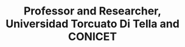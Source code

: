 ---
name: Agustín Gravano
title: Professor and Researcher, Universidad Torcuato Di Tella and CONICET
modal-id: 1
img: gravano.jpeg   
alt: Picture of Augustin Gravano
topic: 
bio: 
website: https://scholar.google.com/citations?user=GrKOwHIAAAAJ&hl=en
tags: keynote-emnlp2020
featuredOrder: 4
---